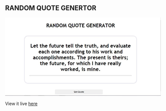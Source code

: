 ## RANDOM QUOTE GENERTOR

![Preview](preview.JPG)

View it live [here](https://randomquotegen.netlify.com)